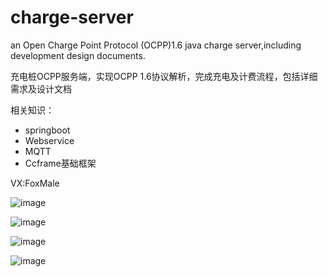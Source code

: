 # charge-server

an Open Charge Point Protocol (OCPP)1.6 java charge server,including development design documents.

充电桩OCPP服务端，实现OCPP 1.6协议解析，完成充电及计费流程，包括详细需求及设计文档

相关知识：
* springboot
* Webservice
* MQTT
* Ccframe基础框架

VX:FoxMale

![image](https://github.com/foxmale007/charge-server/doc/4-Other/snapshots/snapshot01.png)

![image](https://github.com/foxmale007/charge-server/doc/4-Other/snapshots/snapshot02.png)

![image](https://github.com/foxmale007/charge-server/doc/4-Other/snapshots/snapshot03.png)

![image](https://github.com/foxmale007/charge-server/doc/4-Other/snapshots/snapshot04.png)
